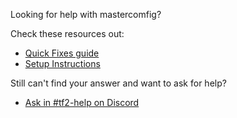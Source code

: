 Looking for help with mastercomfig?

Check these resources out:

* [Quick Fixes guide](https://docs.comfig.app/page/next_steps/quick_fixes/)
* [Setup Instructions](https://docs.comfig.app/page/setup/clean_up/)

Still can't find your answer and want to ask for help?

* [Ask in #tf2-help on Discord](https://discord.gg/mastercomfig-389089828249010188)
